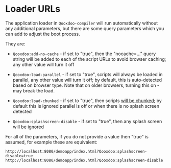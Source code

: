 # Loader URLs

The application loader in `Qooxdoo-compiler` will run automatically without any
additional parameters, but there are some query parameters which you can add to
adjust the boot process.

They are:

- `Qooxdoo:add-no-cache` - if set to "true", then the "nocache=..." query string
  will be added to each of the script URLs to avoid browser caching; any other
  value will turn it off

- `Qooxdoo:load-parallel` - if set to "true", scripts will always be loaded in
  parallel, any other value will turn it off; by default, this is auto-detected
  based on browser type. Note that on older browsers, turning this on - may break
  the load.

- `Qooxdoo:load-chunked` - if set to "true", then scripts
  [will be chunked](CustomAppStartup.md#splash-screens); by default this is
  ignored parallel is off or when there is no splash screen detected

- `Qooxdoo:splashscreen-disable` - if set to "true", then any splash screen will
  be ignored

For all of the parameters, if you do not provide a value then "true" is assumed,
for example these are equivalent:

```
http://localhost:8080/demoapp/index.html?Qooxdoo:splashscreen-disable=true
http://localhost:8080/demoapp/index.html?Qooxdoo:splashscreen-disable
```
